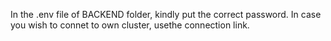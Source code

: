 In the .env file of BACKEND folder, kindly put the correct password. In case you wish to connet to own cluster, usethe connection link.
